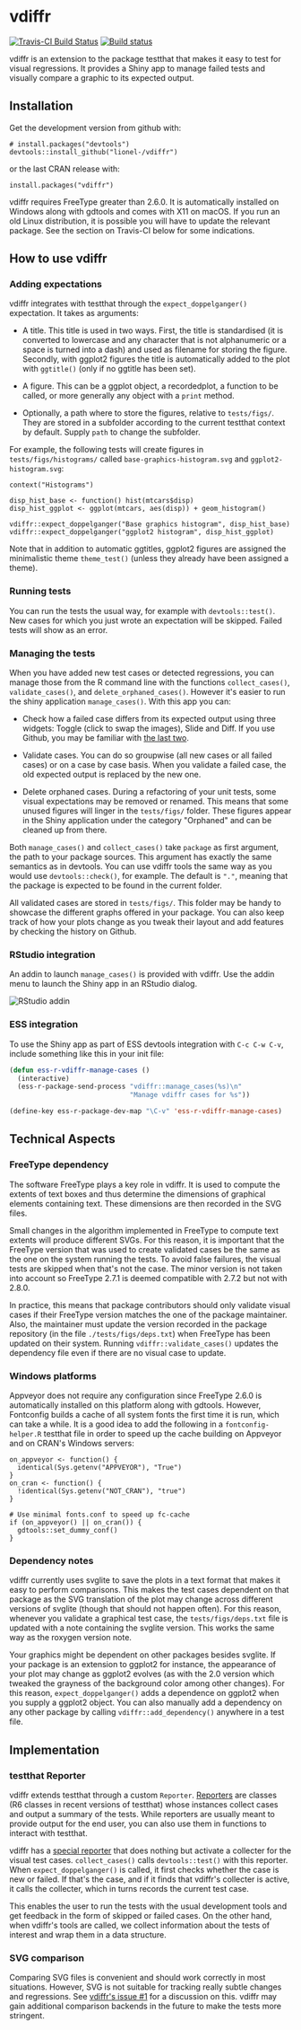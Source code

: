
# vdiffr

[![Travis-CI Build Status](https://travis-ci.org/lionel-/vdiffr.svg?branch=master)](https://travis-ci.org/lionel-/vdiffr)
[![Build status](https://ci.appveyor.com/api/projects/status/github/lionel-/vdiffr?branch=master)](https://ci.appveyor.com/project/lionel-/vdiffr)

vdiffr is an extension to the package testthat that makes it easy to
test for visual regressions. It provides a Shiny app to manage failed
tests and visually compare a graphic to its expected output.


## Installation

Get the development version from github with:

```{r}
# install.packages("devtools")
devtools::install_github("lionel-/vdiffr")
```

or the last CRAN release with:

```{r}
install.packages("vdiffr")
```

vdiffr requires FreeType greater than 2.6.0. It is automatically
installed on Windows along with gdtools and comes with X11 on
macOS. If you run an old Linux distribution, it is possible you will
have to update the relevant package. See the section on Travis-CI
below for some indications.


## How to use vdiffr

### Adding expectations

vdiffr integrates with testthat through the `expect_doppelganger()`
expectation. It takes as arguments:

- A title. This title is used in two ways. First, the title is
  standardised (it is converted to lowercase and any character that is
  not alphanumeric or a space is turned into a dash) and used as
  filename for storing the figure. Secondly, with ggplot2 figures the
  title is automatically added to the plot with `ggtitle()` (only if
  no ggtitle has been set).

- A figure. This can be a ggplot object, a recordedplot, a function to
  be called, or more generally any object with a `print` method.

- Optionally, a path where to store the figures, relative to
  `tests/figs/`. They are stored in a subfolder according to the
  current testthat context by default. Supply `path` to change the
  subfolder.

For example, the following tests will create figures in
`tests/figs/histograms/` called `base-graphics-histogram.svg` and
`ggplot2-histogram.svg`:

```{r}
context("Histograms")

disp_hist_base <- function() hist(mtcars$disp)
disp_hist_ggplot <- ggplot(mtcars, aes(disp)) + geom_histogram()

vdiffr::expect_doppelganger("Base graphics histogram", disp_hist_base)
vdiffr::expect_doppelganger("ggplot2 histogram", disp_hist_ggplot)
```

Note that in addition to automatic ggtitles, ggplot2 figures are
assigned the minimalistic theme `theme_test()` (unless they already
have been assigned a theme).


### Running tests

You can run the tests the usual way, for example with
`devtools::test()`. New cases for which you just wrote an expectation
will be skipped. Failed tests will show as an error.


### Managing the tests

When you have added new test cases or detected regressions, you can
manage those from the R command line with the functions
`collect_cases()`, `validate_cases()`, and `delete_orphaned_cases()`.
However it's easier to run the shiny application `manage_cases()`.
With this app you can:

- Check how a failed case differs from its expected output using three
  widgets: Toggle (click to swap the images), Slide and Diff. If you
  use Github, you may be familiar with [the last two](https://github.com/blog/817-behold-image-view-modes).

- Validate cases. You can do so groupwise (all new cases or all failed
  cases) or on a case by case basis. When you validate a failed case,
  the old expected output is replaced by the new one.

- Delete orphaned cases. During a refactoring of your unit tests, some
  visual expectations may be removed or renamed. This means that some
  unused figures will linger in the `tests/figs/` folder. These
  figures appear in the Shiny application under the category
  "Orphaned" and can be cleaned up from there.

Both `manage_cases()` and `collect_cases()` take `package` as first
argument, the path to your package sources. This argument has exactly
the same semantics as in devtools. You can use vdiffr tools the same
way as you would use `devtools::check()`, for example. The default is
`"."`, meaning that the package is expected to be found in the current
folder.

All validated cases are stored in `tests/figs/`. This folder may be
handy to showcase the different graphs offered in your package. You
can also keep track of how your plots change as you tweak their layout
and add features by checking the history on Github.


### RStudio integration

An addin to launch `manage_cases()` is provided with vdiffr. Use the
addin menu to launch the Shiny app in an RStudio dialog.

![RStudio addin](https://raw.githubusercontent.com/lionel-/vdiffr/readme/rstudio-vdiffr.png)


### ESS integration

To use the Shiny app as part of ESS devtools integration with `C-c C-w
C-v`, include something like this in your init file:

```lisp
(defun ess-r-vdiffr-manage-cases ()
  (interactive)
  (ess-r-package-send-process "vdiffr::manage_cases(%s)\n"
                              "Manage vdiffr cases for %s"))

(define-key ess-r-package-dev-map "\C-v" 'ess-r-vdiffr-manage-cases)
```


## Technical Aspects

### FreeType dependency

The software FreeType plays a key role in vdiffr. It is used to
compute the extents of text boxes and thus determine the dimensions of
graphical elements containing text. These dimensions are then recorded
in the SVG files.

Small changes in the algorithm implemented in FreeType to compute text
extents will produce different SVGs. For this reason, it is important
that the FreeType version that was used to create validated cases be
the same as the one on the system running the tests. To avoid false
failures, the visual tests are skipped when that's not the case. The
minor version is not taken into account so FreeType 2.7.1 is deemed
compatible with 2.7.2 but not with 2.8.0.

In practice, this means that package contributors should only validate
visual cases if their FreeType version matches the one of the package
maintainer. Also, the maintainer must update the version recorded in
the package repository (in the file `./tests/figs/deps.txt`) when
FreeType has been updated on their system. Running
`vdiffr::validate_cases()` updates the dependency file even if there
are no visual case to update.


### Windows platforms

Appveyor does not require any configuration since FreeType 2.6.0 is
automatically installed on this platform along with gdtools. However,
Fontconfig builds a cache of all system fonts the first time it is
run, which can take a while. It is a good idea to add the following in
a `fontconfig-helper.R` testthat file in order to speed up the cache
building on Appveyor and on CRAN's Windows servers:

```{r}
on_appveyor <- function() {
  identical(Sys.getenv("APPVEYOR"), "True")
}
on_cran <- function() {
  !identical(Sys.getenv("NOT_CRAN"), "true")
}

# Use minimal fonts.conf to speed up fc-cache
if (on_appveyor() || on_cran()) {
  gdtools::set_dummy_conf()
}
```


### Dependency notes

vdiffr currently uses svglite to save the plots in a text format that
makes it easy to perform comparisons. This makes the test cases
dependent on that package as the SVG translation of the plot may
change across different versions of svglite (though that should not
happen often). For this reason, whenever you validate a graphical test
case, the `tests/figs/deps.txt` file is updated with a note containing
the svglite version. This works the same way as the roxygen version
note.

Your graphics might be dependent on other packages besides svglite. If
your package is an extension to ggplot2 for instance, the appearance
of your plot may change as ggplot2 evolves (as with the 2.0 version
which tweaked the grayness of the background color among other
changes). For this reason, `expect_doppelganger()` adds a dependence
on ggplot2 when you supply a ggplot2 object. You can also manually add
a dependency on any other package by calling `vdiffr::add_dependency()`
anywhere in a test file.


## Implementation

### testthat Reporter

vdiffr extends testthat through a custom `Reporter`.
[Reporters](https://github.com/hadley/testthat/blob/master/R/reporter.R)
are classes (R6 classes in recent versions of testthat) whose
instances collect cases and output a summary of the tests. While
reporters are usually meant to provide output for the end user, you
can also use them in functions to interact with testthat.

vdiffr has a
[special reporter](https://github.com/lionel-/vdiffr/blob/master/R/testthat-reporter.R)
that does nothing but activate a collecter for the visual test
cases. `collect_cases()` calls `devtools::test()` with this
reporter. When `expect_doppelganger()` is called, it first checks
whether the case is new or failed. If that's the case, and if it finds
that vdiffr's collecter is active, it calls the collecter, which in
turns records the current test case.

This enables the user to run the tests with the usual development
tools and get feedback in the form of skipped or failed cases. On the
other hand, when vdiffr's tools are called, we collect information
about the tests of interest and wrap them in a data structure.


### SVG comparison

Comparing SVG files is convenient and should work correctly in most
situations. However, SVG is not suitable for tracking really subtle
changes and regressions. See
[vdiffr's issue #1](https://github.com/lionel-/vdiffr/issues/1) for a
discussion on this. vdiffr may gain additional comparison backends in
the future to make the tests more stringent.
